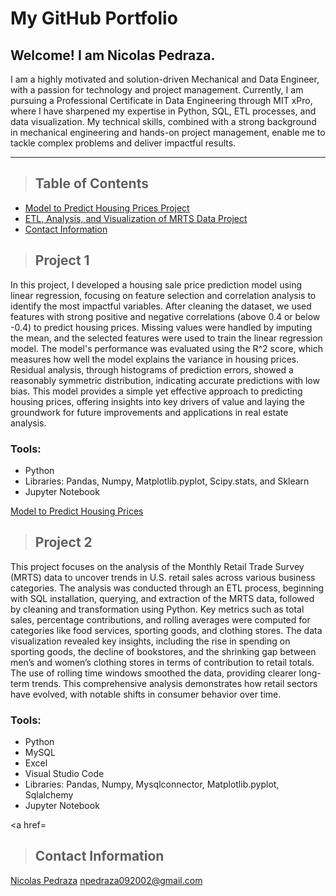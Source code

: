 # My GitHub Portfolio

## Welcome! I am Nicolas Pedraza. 
I am a highly motivated and solution-driven Mechanical and Data Engineer, with a passion for technology and project management. Currently, I am pursuing a Professional Certificate in Data Engineering through MIT xPro, where I have sharpened my expertise in Python, SQL, ETL processes, and data visualization. My technical skills, combined with a strong background in mechanical engineering and hands-on project management, enable me to tackle complex problems and deliver impactful results.

---

>## Table of Contents 
* [Model to Predict Housing Prices Project](#project1)
* [ETL, Analysis, and Visualization of MRTS Data Project](#project2)
* [Contact Information](#contact)

<a class="anchor" id="project 1"></a>
>## Project 1
In this project, I developed a housing sale price prediction model using linear regression, focusing on feature selection and correlation analysis to identify the most impactful variables. After cleaning the dataset, we used features with strong positive and negative correlations (above 0.4 or below -0.4) to predict housing prices. Missing values were handled by imputing the mean, and the selected features were used to train the linear regression model. The model's performance was evaluated using the R^2 score, which measures how well the model explains the variance in housing prices. Residual analysis, through histograms of prediction errors, showed a reasonably symmetric distribution, indicating accurate predictions with low bias. This model provides a simple yet effective approach to predicting housing prices, offering insights into key drivers of value and laying the groundwork for future improvements and applications in real estate analysis.

### Tools:
* Python
* Libraries: Pandas, Numpy, Matplotlib.pyplot, Scipy.stats, and Sklearn
* Jupyter Notebook

<a href="https://npedraza09.github.io/Model-to-Predict-Housing-Prices"> Model to Predict Housing Prices </a>

<a class="anchor" id="project2"></a>
>## Project 2
This project focuses on the analysis of the Monthly Retail Trade Survey (MRTS) data to uncover trends in U.S. retail sales across various business categories. The analysis was conducted through an ETL process, beginning with SQL installation, querying, and extraction of the MRTS data, followed by cleaning and transformation using Python. Key metrics such as total sales, percentage contributions, and rolling averages were computed for categories like food services, sporting goods, and clothing stores. The data visualization revealed key insights, including the rise in spending on sporting goods, the decline of bookstores, and the shrinking gap between men’s and women’s clothing stores in terms of contribution to retail totals. The use of rolling time windows smoothed the data, providing clearer long-term trends. This comprehensive analysis demonstrates how retail sectors have evolved, with notable shifts in consumer behavior over time.

### Tools:
* Python
* MySQL
* Excel
* Visual Studio Code
* Libraries: Pandas, Numpy, Mysqlconnector, Matplotlib.pyplot, Sqlalchemy
* Jupyter Notebook

<a href=

<a class="anchor" id="contact"></a>
>## Contact Information
[Nicolas Pedraza](https://www.linkedin.com/in/nicolas-pedrazab/)
npedraza092002@gmail.com




